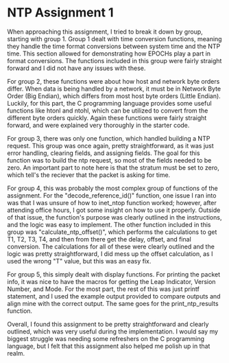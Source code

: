 # NTP Assignment 1

When approaching this assignment, I tried to break it down by group, starting with group 1. Group 1 dealt with time conversion functions, meaning they handle the time format conversions between system time and the NTP time. This section allowed for demonstrating how EPOCHs play a part in format conversions. The functions included in this group were fairly straight forward and I did not have any issues with these.

For group 2, these functions were about how host and network byte orders differ. When data is being handled by a network, it must be in Network Byte Order (Big Endian), which differs from most host byte orders (Little Endian). Luckily, for this part, the C programming language provides some useful functions like htonl and ntohl, which can be utilized to convert from the different byte orders quickly. Again these functions were fairly straight forward, and were explained very thoroughly in the starter code.

For group 3, there was only one function, which handled building a NTP request. This group was once again, pretty straightforward, as it was just error handling, clearing fields, and assigning fields. The goal for this function was to build the ntp request, so most of the fields needed to be zero. An important part to note here is that the stratum must be set to zero, which tell's the reciever that the packet is asking for time.

For group 4, this was probably the most complex group of functions of the assignment. For the "decode_reference_id()" function, one issue I ran into was that I was unsure of how to inet_ntop function worked; however, after attending office hours, I got some insight on how to use it properly. Outside of that issue, the function's purpose was clearly outlined in the instructions, and the logic was easy to implement. The other function included in this group was "calculate_ntp_offset()", which performs the calculations to get T1, T2, T3, T4, and then from there get the delay, offset, and final conversion. The calculations for all of these were clearly outlined and the logic was pretty straightforward, I did mess up the offset calculation, as I used the wrong "T" value, but this was an easy fix.

For group 5, this simply dealt with display functions. For printing the packet info, it was nice to have the macros for getting the Leap Indicator, Version Number, and Mode. For the most part, the rest of this was just printf statement, and I used the example output provided to compare outputs and align mine with the correct output. The same goes for the print_ntp_results function.

Overall, I found this assignment to be pretty straightforward and clearly outlined, which was very useful during the implementation. I would say my biggest struggle was needing some refreshers on the C programming language, but I felt that this assignment also helped me polish up in that realm.